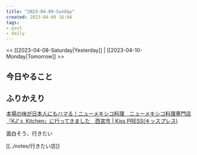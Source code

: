 ```yaml
---
title: "2023-04-09-Sunday"
created: 2023-04-09 16:04
tags:
- post
- daily
---
```


<< [[2023-04-08-Saturday|Yesterday]] | [[2023-04-10-Monday|Tomorrow]] >>

## 今日やること



## ふりかえり

[本場の味が日本人にもハマる！ニューメキシコ料理　ニューメキシコ料理専門店『KJ’ｓ Kitchen』に行ってきました　西宮市 | Kiss PRESS(キッスプレス)](https://kisspress.jp/articles/38746/?page=1)

面白そう、行きたい

[[../notes/行きたい店]]
